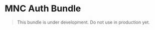MNC Auth Bundle
===============

> This bundle is under development. Do not use in production yet.

